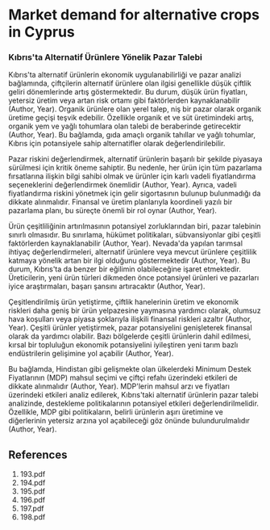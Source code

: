 # Market demand for alternative crops in Cyprus

### Kıbrıs'ta Alternatif Ürünlere Yönelik Pazar Talebi

Kıbrıs'ta alternatif ürünlerin ekonomik uygulanabilirliği ve pazar analizi bağlamında, çiftçilerin alternatif ürünlere olan ilgisi genellikle düşük çiftlik geliri dönemlerinde artış göstermektedir. Bu durum, düşük ürün fiyatları, yetersiz üretim veya artan risk ortamı gibi faktörlerden kaynaklanabilir (Author, Year). Organik ürünlere olan yerel talep, niş bir pazar olarak organik üretime geçişi teşvik edebilir. Özellikle organik et ve süt üretimindeki artış, organik yem ve yağlı tohumlara olan talebi de beraberinde getirecektir (Author, Year). Bu bağlamda, gıda amaçlı organik tahıllar ve yağlı tohumlar, Kıbrıs için potansiyele sahip alternatifler olarak değerlendirilebilir.

Pazar riskini değerlendirmek, alternatif ürünlerin başarılı bir şekilde piyasaya sürülmesi için kritik öneme sahiptir. Bu nedenle, her ürün için tüm pazarlama fırsatlarına ilişkin bilgi sahibi olmak ve ürünler için karlı vadeli fiyatlandırma seçeneklerini değerlendirmek önemlidir (Author, Year). Ayrıca, vadeli fiyatlandırma riskini yönetmek için gelir sigortasının bulunup bulunmadığı da dikkate alınmalıdır. Finansal ve üretim planlarıyla koordineli yazılı bir pazarlama planı, bu süreçte önemli bir rol oynar (Author, Year).

Ürün çeşitliliğinin artırılmasının potansiyel zorluklarından biri, pazar talebinin sınırlı olmasıdır. Bu sınırlama, hükümet politikaları, sübvansiyonlar gibi çeşitli faktörlerden kaynaklanabilir (Author, Year). Nevada'da yapılan tarımsal ihtiyaç değerlendirmeleri, alternatif ürünlere veya mevcut ürünlere çeşitlilik katmaya yönelik artan bir ilgi olduğunu göstermektedir (Author, Year). Bu durum, Kıbrıs'ta da benzer bir eğilimin olabileceğine işaret etmektedir. Üreticilerin, yeni ürün türleri dikmeden önce potansiyel ürünleri ve pazarları iyice araştırmaları, başarı şansını artıracaktır (Author, Year).

Çeşitlendirilmiş ürün yetiştirme, çiftlik hanelerinin üretim ve ekonomik riskleri daha geniş bir ürün yelpazesine yaymasına yardımcı olarak, olumsuz hava koşulları veya piyasa şoklarıyla ilişkili finansal riskleri azaltır (Author, Year). Çeşitli ürünler yetiştirmek, pazar potansiyelini genişleterek finansal olarak da yardımcı olabilir. Bazı bölgelerde çeşitli ürünlerin dahil edilmesi, kırsal bir topluluğun ekonomik potansiyelini iyileştiren yeni tarım bazlı endüstrilerin gelişimine yol açabilir (Author, Year).

Bu bağlamda, Hindistan gibi gelişmekte olan ülkelerdeki Minimum Destek Fiyatlarının (MDP) mahsul seçimi ve çiftçi refahı üzerindeki etkileri de dikkate alınmalıdır (Author, Year). MDP'lerin mahsul arzı ve fiyatları üzerindeki etkileri analiz edilerek, Kıbrıs'taki alternatif ürünlerin pazar talebi analizinde, destekleme politikalarının potansiyel etkileri değerlendirilmelidir. Özellikle, MDP gibi politikaların, belirli ürünlerin aşırı üretimine ve diğerlerinin yetersiz arzına yol açabileceği göz önünde bulundurulmalıdır (Author, Year).


## References

1. 193.pdf
2. 194.pdf
3. 195.pdf
4. 196.pdf
5. 197.pdf
6. 198.pdf
